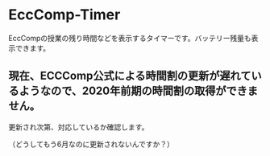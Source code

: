 # EccComp-Timer
EccCompの授業の残り時間などを表示するタイマーです。バッテリー残量も表示できます。

## 現在、ECCComp公式による時間割の更新が遅れているようなので、2020年前期の時間割の取得ができません。
更新され次第、対応しているか確認します。

（どうしてもう6月なのに更新されないんですか？）
